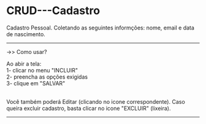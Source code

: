 # CRUD---Cadastro
Cadastro Pessoal. 
Coletando as seguintes informções: nome, email e data de nascimento.

<hr>
->> Como usar?
<br>


Ao abir a tela:<br>
1- clicar no menu "INCLUIR"<br>
2- preencha as opções exigidas<br>
3- clique em "SALVAR"<br><br>

Você também poderá Editar (clicando no icone correspondente).
Caso queira excluir cadastro, basta clicar no icone "EXCLUIR" (lixeira).
<hr>
